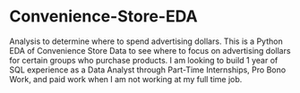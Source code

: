 # Convenience-Store-EDA
Analysis to determine where to spend advertising dollars.
This is a Python EDA of Convenience Store Data to see where to focus on advertising dollars for certain groups who purchase products.  I am looking to build 1 year of SQL experience as a Data Analyst through Part-Time  Internships, Pro Bono Work, and paid work when I am not working at my full time job. 
